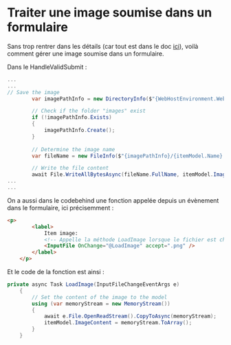 # Traiter une image soumise dans un formulaire

Sans trop rentrer dans les détails (car tout est dans le doc [ici](https://learn.microsoft.com/fr-fr/aspnet/core/blazor/file-uploads?view=aspnetcore-8.0)), voilà comment gérer une image soumise dans un formulaire.

Dans le HandleValidSubmit :
```c#
...
...
// Save the image
        var imagePathInfo = new DirectoryInfo($"{WebHostEnvironment.WebRootPath}/images");

        // Check if the folder "images" exist
        if (!imagePathInfo.Exists)
        {
            imagePathInfo.Create();
        }
        
        // Determine the image name
        var fileName = new FileInfo($"{imagePathInfo}/{itemModel.Name}.png");

        // Write the file content
        await File.WriteAllBytesAsync(fileName.FullName, itemModel.ImageContent);
...
...
```

On a aussi dans le codebehind une fonction appelée depuis un évènement dans le formulaire, ici précisemment :

```html
<p>
        <label>
            Item image:
            <!-- Appelle la méthode LoadImage lorsque le fichier est changé -->
            <InputFile OnChange="@LoadImage" accept=".png" />
        </label>
    </p>
```

Et le code de la fonction est ainsi : 

```c#
private async Task LoadImage(InputFileChangeEventArgs e)
    {
        // Set the content of the image to the model
        using (var memoryStream = new MemoryStream())
        {
            await e.File.OpenReadStream().CopyToAsync(memoryStream);
            itemModel.ImageContent = memoryStream.ToArray();
        }
    }
```